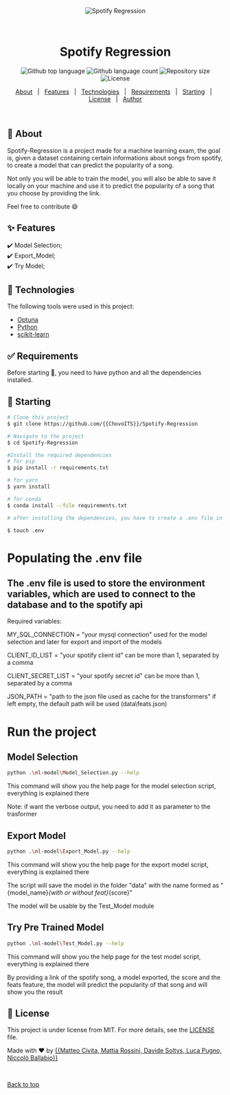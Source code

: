 <div align="center" id="top"> 
  <img src="./.github/app.gif" alt="Spotify Regression" />

  &#xa0;

  <!-- <a href="https://github.com/ChovoITS/Spotify-Regression">Demo</a> -->
</div>

<h1 align="center">Spotify Regression</h1>

<p align="center">
  <img alt="Github top language" src="https://img.shields.io/github/languages/top/{{ChovoITS}}/Spotify-Regression?color=56BEB8">

  <img alt="Github language count" src="https://img.shields.io/github/languages/count/{{ChovoITS}}/Spotify-Regression?color=56BEB8">

  <img alt="Repository size" src="https://img.shields.io/github/repo-size/{{ChovoITS}}/Spotify-Regression?color=56BEB8">

  <img alt="License" src="https://img.shields.io/github/license/{{ChovoITS}}/Spotify-Regression?color=56BEB8">

  <!-- <img alt="Github issues" src="https://img.shields.io/github/issues/{{YOUR_GITHUB_USERNAME}}/spotify-regression?color=56BEB8" /> -->

  <!-- <img alt="Github forks" src="https://img.shields.io/github/forks/{{YOUR_GITHUB_USERNAME}}/spotify-regression?color=56BEB8" /> -->

  <!-- <img alt="Github stars" src="https://img.shields.io/github/stars/{{YOUR_GITHUB_USERNAME}}/spotify-regression?color=56BEB8" /> -->
</p>

<!-- Status -->

<!-- <h4 align="center"> 
	🚧  Spotify Regression 🚀 Under construction...  🚧
</h4> 

<hr> -->

<p align="center">
  <a href="#dart-about">About</a> &#xa0; | &#xa0; 
  <a href="#sparkles-features">Features</a> &#xa0; | &#xa0;
  <a href="#rocket-technologies">Technologies</a> &#xa0; | &#xa0;
  <a href="#white_check_mark-requirements">Requirements</a> &#xa0; | &#xa0;
  <a href="#checkered_flag-starting">Starting</a> &#xa0; | &#xa0;
  <a href="#memo-license">License</a> &#xa0; | &#xa0;
  <a href="https://github.com/{{YOUR_GITHUB_USERNAME}}" target="_blank">Author</a>
</p>

<br>

## :dart: About ##

Spotify-Regression is a project made for a machine learning exam, the goal is, given a dataset containing certain informations about songs from spotify, to create a model that can predict the popularity of a song.

Not only you will be able to train the model, you will also be able to save it locally on your machine and use it to predict the popularity of a song that you choose by providing the link.

Feel free to contribute :smile:

## :sparkles: Features ##

:heavy_check_mark: Model Selection;\
:heavy_check_mark: Export_Model;\
:heavy_check_mark: Try Model;

## :rocket: Technologies ##

The following tools were used in this project:

- [Optuna](https://optuna.org/)
- [Python](https://www.python.org/)
- [scikit-learn](https://scikit-learn.org/stable/)

## :white_check_mark: Requirements ##

Before starting :checkered_flag:, you need to have python and all the dependencies installed.

## :checkered_flag: Starting ##

```bash
# Clone this project
$ git clone https://github.com/{{ChovoITS}}/Spotify-Regression

# Navigate to the project
$ cd Spotify-Regression

#Install the required dependencies
# for pip
$ pip install -r requirements.txt

# for yarn
$ yarn install

# for conda
$ conda install --file requirements.txt

# after installing the dependencies, you have to create a .env file in the root of the project 

$ touch .env

```

# Populating the .env file
## The .env file is used to store the environment variables, which are used to connect to the database and to the spotify api

Required variables:

MY_SQL_CONNECTION = "your mysql connection" used for the model selection and later for export and import of the models

CLIENT_ID_LIST = "your spotify client id" can be more than 1, separated by a comma

CLIENT_SECRET_LIST = "your spotify secret id" can be more than 1, separated by a comma

JSON_PATH = "path to the json file used as cache for the transformers" if left empty, the default path will be used (data\\feats.json)




# Run the project
## Model Selection
```bash
python .\ml-model\Model_Selection.py --help
```
This command will show you the help page for the model selection script, everything is explained there

Note: if want the verbose output, you need to add it as parameter to the trasformer

## Export Model
```bash
python .\ml-model\Export_Model.py --help
```
This command will show you the help page for the export model script, everything is explained there

The script will save the model in the folder "data" with the name formed as "{model_name}_{with or without feat}_{score}"

The model will be usable by the Test_Model module

## Try Pre Trained Model
```bash
python .\ml-model\Test_Model.py --help
```
This command will show you the help page for the test model script, everything is explained there

By providing a link of the spotify song, a model exported, the score and the feats feature, the model will predict the popularity of that song and will show you the result




## :memo: License ##

This project is under license from MIT. For more details, see the [LICENSE](LICENSE.md) file.


Made with :heart: by <a href="https://github.com/{{ChovoITS}}" target="_blank">{{Matteo Civita, Mattia Rossini, Davide Soltys, Luca Pugno, Niccolò Ballabio}}</a>

&#xa0;

<a href="#top">Back to top</a>
